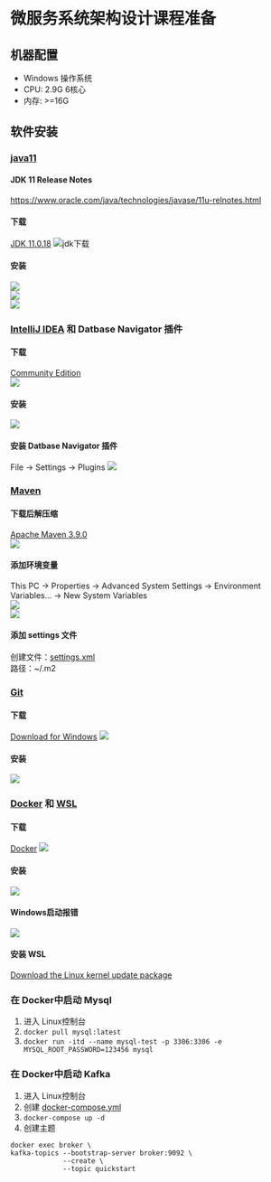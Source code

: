# 微服务系统架构设计课程准备


## 机器配置
* Windows 操作系统
* CPU: 2.9G 6核心
* 内存: >=16G


## 软件安装


### [java11](https://www.oracle.com/java/technologies/downloads/#java11-windows)
#### JDK 11 Release Notes
https://www.oracle.com/java/technologies/javase/11u-relnotes.html

#### 下载
[JDK 11.0.18](https://www.oracle.com/java/technologies/downloads/#java11-windows)
![jdk下载](https://raw.githubusercontent.com/yuqisun/yuqisun.github.io/master/_posts/images/jdk11_download.png)

#### 安装
![](https://raw.githubusercontent.com/yuqisun/yuqisun.github.io/master/_posts/images/jdk11_install_step1.png)  
![](https://raw.githubusercontent.com/yuqisun/yuqisun.github.io/master/_posts/images/jdk11_install_step2.png)  
![](https://raw.githubusercontent.com/yuqisun/yuqisun.github.io/master/_posts/images/jdk11_install_step3.png)


### [IntelliJ IDEA](https://www.jetbrains.com/idea/download/?ij80pr#section=windows) 和 Datbase Navigator 插件
#### 下载
[Community Edition](https://raw.githubusercontent.com/yuqisun/yuqisun.github.io/master/_posts/images/idea_download.png)  
![](https://raw.githubusercontent.com/yuqisun/yuqisun.github.io/master/_posts/images/idea_download.png)

#### 安装
![](https://raw.githubusercontent.com/yuqisun/yuqisun.github.io/master/_posts/images/idea_install.png)

#### 安装 Datbase Navigator 插件
File -> Settings -> Plugins
![](https://raw.githubusercontent.com/yuqisun/yuqisun.github.io/master/_posts/images/Database_Navigator.png)


### [Maven](https://maven.apache.org/download.cgi)
#### 下载后解压缩
[Apache Maven 3.9.0](https://maven.apache.org/download.cgi)  
![](https://raw.githubusercontent.com/yuqisun/yuqisun.github.io/master/_posts/images/maven_download.png)

#### 添加环境变量
This PC -> Properties -> Advanced System Settings -> Environment Variables... -> New System Variables  
![](https://raw.githubusercontent.com/yuqisun/yuqisun.github.io/master/_posts/images/maven_home.png)  
![](https://raw.githubusercontent.com/yuqisun/yuqisun.github.io/master/_posts/images/maven_home_path.png)

#### 添加 settings 文件
创建文件：[settings.xml](https://raw.githubusercontent.com/yuqisun/yuqisun.github.io/master/_posts/files/settings.xml)  
路径：~/.m2


### [Git](https://git-scm.com/downloads)
#### 下载
[Download for Windows](https://git-scm.com/download/win)
![](https://raw.githubusercontent.com/yuqisun/yuqisun.github.io/master/_posts/images/git_download.png)

#### 安装
![](https://raw.githubusercontent.com/yuqisun/yuqisun.github.io/master/_posts/images/git_install.png)


### [Docker](https://www.docker.com/) 和 [WSL](https://learn.microsoft.com/en-us/windows/wsl/install-manual#step-4---download-the-linux-kernel-update-package)
#### 下载
[Docker](https://www.docker.com/)
![](https://raw.githubusercontent.com/yuqisun/yuqisun.github.io/master/_posts/images/docker_download.png)

#### 安装
![](https://raw.githubusercontent.com/yuqisun/yuqisun.github.io/master/_posts/images/docker_install.png)
#### Windows启动报错
![](https://raw.githubusercontent.com/yuqisun/yuqisun.github.io/master/_posts/images/docker_isntall_wsl_exception.png)
#### 安装 WSL
[Download the Linux kernel update package](https://learn.microsoft.com/en-us/windows/wsl/install-manual#step-4---download-the-linux-kernel-update-package)


### 在 Docker中启动 Mysql
1. 进入 Linux控制台
2. `docker pull mysql:latest`
3. `docker run -itd --name mysql-test -p 3306:3306 -e MYSQL_ROOT_PASSWORD=123456 mysql`

### 在 Docker中启动 Kafka
1. 进入 Linux控制台
2. 创建 [docker-compose.yml](https://raw.githubusercontent.com/yuqisun/yuqisun.github.io/master/_posts/files/docker-compose.yml)
3. `docker-compose up -d`
4. 创建主题
```shell
docker exec broker \
kafka-topics --bootstrap-server broker:9092 \
             --create \
             --topic quickstart
```

